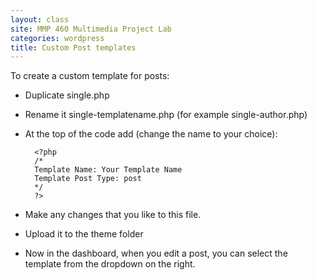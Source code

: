 ```yaml
---
layout: class
site: MMP 460 Multimedia Project Lab
categories: wordpress
title: Custom Post templates
---
```

To create a custom template for posts:

- Duplicate single.php
- Rename it single-templatename.php  (for example single-author.php)
- At the top of the code add (change the name to your choice):

        <?php
        /*
        Template Name: Your Template Name
        Template Post Type: post
        */
        ?>
        
- Make any changes that you like to this file.
- Upload it to the theme folder
- Now in the dashboard, when you edit a post, you can select the template from the dropdown on the right.
